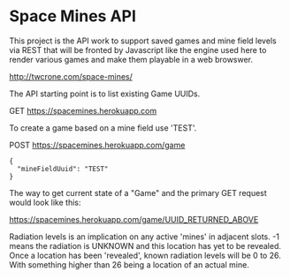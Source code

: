 Space Mines API
===============

This project is the API work to support saved games and mine field levels
via REST that will be fronted by Javascript like the engine used here
to render various games and make them playable in a web browswer.

http://twcrone.com/space-mines/

The API starting point is to list existing Game UUIDs.

GET https://spacemines.herokuapp.com


To create a game based on a mine field use 'TEST'.

POST https://spacemines.herokuapp.com/game

```$javascript
{
  "mineFieldUuid": "TEST"
}
```
 
The way to get current state of a "Game" and the primary GET request would look like this:

https://spacemines.herokuapp.com/game/UUID_RETURNED_ABOVE

Radiation levels is an implication on any active 'mines' in adjacent
slots.  -1 means the radiation is UNKNOWN and this location has yet
to be revealed.  Once a location has been 'revealed', known radiation
levels will be 0 to 26.  With something higher than 26 being a location 
of an actual mine.